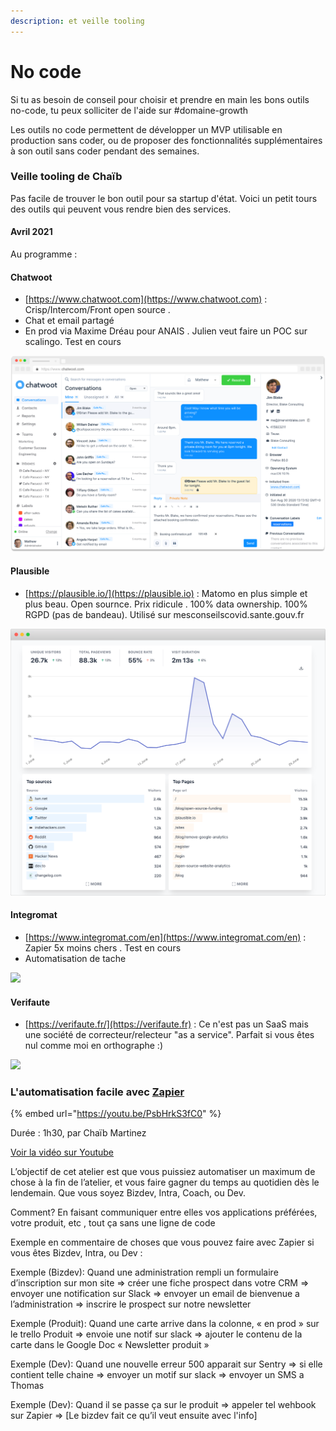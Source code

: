 ```yaml
---
description: et veille tooling
---
```


# No code

Si tu as besoin de conseil pour choisir et prendre en main les bons outils no-code, tu peux solliciter de l'aide sur #domaine-growth

Les outils no code permettent de développer un MVP utilisable en production sans coder, ou de proposer des fonctionnalités supplémentaires à son outil sans coder pendant des semaines.



### Veille tooling de Chaïb

Pas facile de trouver le bon outil pour sa startup d'état. Voici un petit tours des outils qui peuvent vous rendre bien des services.&#x20;

#### Avril 2021

Au programme :&#x20;

#### Chatwoot

* [https://www.chatwoot.com](https://www.chatwoot.com) : Crisp/Intercom/Front open source .
* Chat et email partagé&#x20;
* En prod via Maxime Dréau pour ANAIS . Julien veut faire un POC sur scalingo.  Test en cours

![](../../.gitbook/assets/dashboard-screen-b294bdd1d718312290ec49b6c2a13428.png)



#### Plausible

* [https://plausible.io/](https://plausible.io) : Matomo en plus simple et plus beau. Open sournce. Prix ridicule . 100% data ownership. 100% RGPD (pas de bandeau). Utilisé sur mesconseilscovid.sante.gouv.fr

![](../../.gitbook/assets/privacy-focused-web-analytics.png)



#### Integromat

* [https://www.integromat.com/en](https://www.integromat.com/en) : Zapier 5x moins chers . Test en cours
* Automatisation de tache

![](<../../.gitbook/assets/Capture d’écran 2021-03-25 à 15.11.03.png>)

#### Verifaute

* [https://verifaute.fr/](https://verifaute.fr) : Ce n'est pas un SaaS mais une société de correcteur/relecteur "as a service". Parfait si vous êtes nul comme moi en orthographe :)&#x20;

![](https://en-cache/tokenKey%3D%22AuthToken%3AUser%3A171544590%22+1ad938cd-2bfb-c31f-6811-d5e1bf562183+f07b1a534f619c918749a12026aa0513+https://www.evernote.com/shard/s713/res/aceeaaa4-26bd-29f9-a7b0-305a90d70991)



### L'automatisation facile avec [Zapier](https://zapier.com)

{% embed url="https://youtu.be/PsbHrkS3fC0" %}

Durée : 1h30, par Chaïb Martinez

[Voir la vidéo sur Youtube](https://youtu.be/PsbHrkS3fC0)

L’objectif de cet atelier est que vous puissiez automatiser un maximum de chose à la fin de l’atelier, et vous faire gagner du temps au quotidien dès le lendemain. Que vous soyez Bizdev, Intra, Coach, ou Dev.

Comment? En faisant communiquer entre elles vos applications préférées, votre produit, etc , tout ça sans une ligne de code

Exemple en commentaire de choses que vous pouvez faire avec Zapier si vous êtes Bizdev, Intra, ou Dev :

Exemple (Bizdev): Quand une administration rempli un formulaire d’inscription sur mon site => créer une fiche prospect dans votre CRM => envoyer une notification sur Slack => envoyer un email de bienvenue a l’administration => inscrire le prospect sur notre newsletter

Exemple (Produit): Quand une carte arrive dans la colonne, « en prod » sur le trello Produit => envoie une notif sur slack => ajouter le contenu de la carte dans le Google Doc « Newsletter produit »

Exemple (Dev): Quand une nouvelle erreur 500 apparait sur Sentry => si elle contient telle chaine => envoyer un motif sur slack => envoyer un SMS a Thomas

Exemple (Dev): Quand il se passe ça sur le produit => appeler tel wehbook sur Zapier => \[Le bizdev fait ce qu’il veut ensuite avec l'info]







